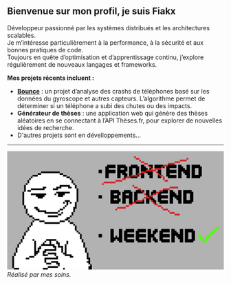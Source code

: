 ## Bienvenue sur mon profil, je suis Fiakx

Développeur passionné par les systèmes distribués et les architectures scalables.  
Je m’intéresse particulièrement à la performance, à la sécurité et aux bonnes pratiques de code.  
Toujours en quête d’optimisation et d’apprentissage continu, j’explore régulièrement de nouveaux langages et frameworks.

**Mes projets récents incluent :** 
- [**Bounce**](https://github.com/Fiakx/Bounce) : un projet d’analyse des crashs de téléphones basé sur les données du gyroscope et autres capteurs. L’algorithme permet de déterminer si un téléphone a subi des chutes ou des impacts.  
- **Générateur de thèses** : une application web qui génère des thèses aléatoires en se connectant à l’API Thèses.fr, pour explorer de nouvelles idées de recherche.
- D'autres projets sont en dévelloppements...
---

![funny](https://github.com/Fiakx/Fiakx/blob/main/banger.jpg?raw=true)  
*Réalisé par mes soins.*
